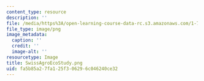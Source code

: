 ```yaml
---
content_type: resource
description: ''
file: /media/https%3A/open-learning-course-data-rc.s3.amazonaws.com/1-74-land-water-food-and-climate-fall-2020/fa5b85a27fa125f306296c046240ce32_SwissAgroEcoStudy.png
file_type: image/png
image_metadata:
  caption: ''
  credit: ''
  image-alt: ''
resourcetype: Image
title: SwissAgroEcoStudy.png
uid: fa5b85a2-7fa1-25f3-0629-6c046240ce32
---
```

